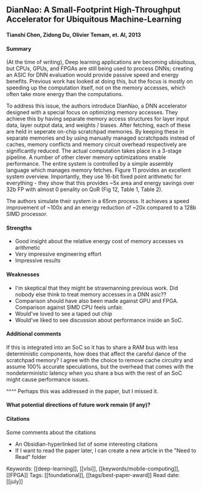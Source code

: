 ## DianNao: A Small-Footprint High-Throughput Accelerator for Ubiquitous Machine-Learning
#### Tianshi Chen, Zidong Du, Olivier Temam, et. Al, 2013
#### Summary
(At the time of writing), Deep learning applications are becoming ubiquitous, but CPUs, GPUs, and FPGAs are still being used to process DNNs; creating an ASIC for DNN evaluation would provide passive speed and energy benefits. Previous work has looked at doing this, but the focus is mostly on speeding up the computation itself, not on the memory accesses, which often take more energy than the computations.

To address this issue, the authors introduce DianNao, a DNN accelerator designed with a special focus on optimizing memory accesses. They achieve this by having separate memory access structures for layer input data, layer output data, and weights / biases. After fetching, each of these are held in seperate on-chip scratchpad memories. By keeping these in separate memories and by using manually managed scratchpads instead of caches, memory conflicts and memory circuit overhead respectively are significantly reduced. The actual computation takes place in a 3-stage pipeline. A number of other clever memory optimizations enable performance. The entire system is controlled by a simple assembly language which manages memory fetches. Figure 11 provides an excellent system overview. Importantly, they use 16-bit fixed point arithmetic for everything - they show that this provides ~5x area and energy savings over 32b FP with almost 0 penality on QoR (Fig 12, Table 1, Table 2).

The authors simulate their system in a 65nm process. It achieves a speed improvement of ~100x and an energy reduction of ~20x compared to a 128b SIMD processor.

#### Strengths
  - Good insight about the relative energy cost of memory accesses vs arithmetic
  - Very impressive engineering effort
  - Impressive results

#### Weaknesses
  - I'm skeptical that they might be strawmanning previous work. Did nobody else think to treat memory accesses in a DNN asic??
  - Comparison should have also been made against GPU and FPGA. Comparison against SIMD CPU feels unfair.
  - Would've loved to see a taped out chip
  - Would've liked to see discussion about performance inside an SoC.

#### Additional comments
If this is integrated into an SoC so it has to share a RAM bus with less deterministic components, how does that affect the careful dance of the scratchpad memory? I agree with the choice to remove cache circuitry and assume 100% accurate speculations, but the overhead that comes with the nondeterministic latency when you share a bus with the rest of an SoC might cause performance issues.

^^^^ Perhaps this was addressed in the paper, but I missed it.

#### What potential directions of future work remain (if any)?

#### Citations
Some comments about the citations
 - An Obsidian-hyperlinked list of some interesting citations
 - If I want to read the paper later, I can create a new article in the "Need to Read" folder

Keywords: [[deep-learning]], [[vlsi]], [[keywords/mobile-computing]], [[FPGA]]
Tags: [[foundational]], [[tags/best-paper-award]]
Read date: [[july]]